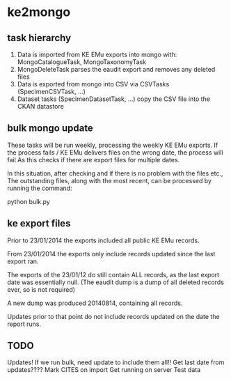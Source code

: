 ke2mongo
========

task hierarchy
--------------

1. Data is imported from KE EMu exports into mongo with: MongoCatalogueTask, MongoTaxonomyTask
2. MongoDeleteTask parses the eaudit export and removes any deleted files
3. Data is exported from mongo into CSV via CSVTasks (SpecimenCSVTask, ...)
4. Dataset tasks (SpecimenDatasetTask, ...) copy the CSV file into the CKAN datastore


bulk mongo update
-----------------

These tasks will be run weekly, processing the weekly KE EMu exports.
If the process fails / KE EMu delivers files on the wrong date, the process will fail
As this checks if there are export files for multiple dates.

In this situation, after checking and if there is no problem with the files etc.,
The outstanding files, along with the most recent, can be processed by running the command:

python bulk.py


ke export files
---------------

Prior to 23/01/2014 the exports included all public KE EMu records.

From 23/01/2014 the exports only include records updated since the last export ran.

The exports of the 23/01/12 do still contain ALL records, as the last export date was essentially null.
(The eaudit dump is a dump of all deleted records ever, so is not required)


A new dump was produced 20140814, containing all records. 

Updates prior to that point do not include records updated on the date the report runs.


TODO
----

Updates! If we run bulk, need update to include them all!! Get last date from updates????
Mark CITES on import
Get running on server
Test data
















